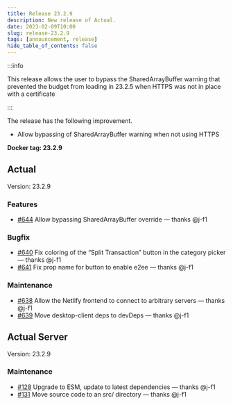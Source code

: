 ```yaml
---
title: Release 23.2.9
description: New release of Actual.
date: 2023-02-09T10:00
slug: release-23.2.9
tags: [announcement, release]
hide_table_of_contents: false
---
```


:::info

This release allows the user to bypass the SharedArrayBuffer warning that prevented the budget from loading in 23.2.5 when HTTPS was not in place with a certificate

:::

The release has the following improvement.

- Allow bypassing of SharedArrayBuffer warning when not using HTTPS

<!--truncate-->

**Docker tag: 23.2.9**

## Actual

Version: 23.2.9

### Features

- [#644](https://github.com/actualbudget/actual/pull/644) Allow bypassing SharedArrayBuffer override — thanks @j-f1

### Bugfix

- [#640](https://github.com/actualbudget/actual/pull/640) Fix coloring of the “Split Transaction” button in the category picker — thanks @j-f1
- [#641](https://github.com/actualbudget/actual/pull/641) Fix prop name for button to enable e2ee — thanks @j-f1

### Maintenance

- [#638](https://github.com/actualbudget/actual/pull/638) Allow the Netlify frontend to connect to arbitrary servers — thanks @j-f1
- [#639](https://github.com/actualbudget/actual/pull/639) Move desktop-client deps to devDeps — thanks @j-f1

## Actual Server

Version: 23.2.9

### Maintenance

- [#128](https://github.com/actualbudget/actual-server/pull/128) Upgrade to ESM, update to latest dependencies — thanks @j-f1
- [#131](https://github.com/actualbudget/actual-server/pull/131) Move source code to an src/ directory — thanks @j-f1
